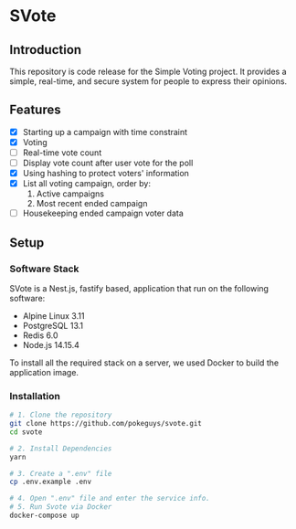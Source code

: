 # SVote

## Introduction

This repository is code release for the Simple Voting project. It provides a simple, real-time, and secure system for people to express their opinions.

## Features

- [x] Starting up a campaign with time constraint
- [x] Voting
- [ ] Real-time vote count
- [ ] Display vote count after user vote for the poll
- [x] Using hashing to protect voters' information
- [x] List all voting campaign, order by:
  1. Active campaigns
  2. Most recent ended campaign
- [ ] Housekeeping ended campaign voter data

## Setup

### Software Stack

SVote is a Nest.js, fastify based, application that run on the following software:

- Alpine Linux 3.11
- PostgreSQL 13.1
- Redis 6.0
- Node.js 14.15.4

To install all the required stack on a server, we used Docker to build the application image.

### Installation

```bash
# 1. Clone the repository
git clone https://github.com/pokeguys/svote.git
cd svote

# 2. Install Dependencies
yarn

# 3. Create a ".env" file
cp .env.example .env

# 4. Open ".env" file and enter the service info.
# 5. Run Svote via Docker
docker-compose up
```
